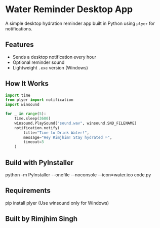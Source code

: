 #  Water Reminder Desktop App

A simple desktop hydration reminder app built in Python using `plyer` for notifications.

##  Features
- Sends a desktop notification every hour
- Optional reminder sound
- Lightweight `.exe` version (Windows)

##  How It Works

```python
import time
from plyer import notification
import winsound

for _ in range(5):
    time.sleep(3600)
    winsound.PlaySound("sound.wav", winsound.SND_FILENAME)
    notification.notify(
        title="Time to Drink Water!",
        message="Hey Rimjhim! Stay hydrated 💦",
        timeout=3
    )
```

##  Build with PyInstaller

python -m PyInstaller --onefile --noconsole --icon=water.ico code.py

##  Requirements

pip install plyer
(Use winsound only for Windows)

##  Built by Rimjhim Singh
